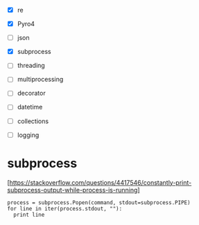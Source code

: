 
- [x] re
- [x] Pyro4
- [ ] json
- [x] subprocess
- [ ] threading
- [ ] multiprocessing
- [ ] decorator
- [ ] datetime
- [ ] collections
- [ ] logging



# subprocess

[https://stackoverflow.com/questions/4417546/constantly-print-subprocess-output-while-process-is-running]
    
    process = subprocess.Popen(command, stdout=subprocess.PIPE)
    for line in iter(process.stdout, ""):
      print line
